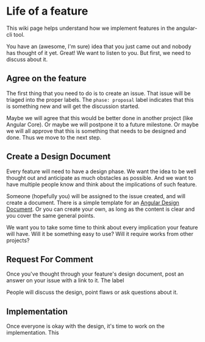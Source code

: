 # Life of a feature
This wiki page helps understand how we implement features in the angular-cli tool.

You have an (awesome, I'm sure) idea that you just came out and nobody has thought of it yet. Great! We want to listen to you. But first, we need to discuss about it.

## Agree on the feature
The first thing that you need to do is to create an issue. That issue will be triaged into the proper labels. The `phase: proposal` label indicates that this is something new and will get the discussion started.

Maybe we will agree that this would be better done in another project (like Angular Core). Or maybe we will postpone it to a future milestone. Or maybe we will all approve that this is something that needs to be designed and done. Thus we move to the next step.

## Create a Design Document
Every feature will need to have a design phase. We want the idea to be well thought out and anticipate as much obstacles as possible. And we want to have multiple people know and think about the implications of such feature.

Someone (hopefully you) will be assigned to the issue created, and will create a document. There is a simple template for an [Angular Design Document][angular-design-doc]. Or you can create your own, as long as the content is clear and you cover the same general points.

We want you to take some time to think about every implication your feature will have. Will it be something easy to use? Will it require works from other projects?

## Request For Comment
Once you've thought through your feature's design document, post an answer on your issue with a link to it. The label 

People will discuss the design, point flaws or ask questions about it. 

## Implementation

Once everyone is okay with the design, it's time to work on the implementation. This 

[angular-design-doc]: https://docs.google.com/document/d/168MH6aVO56o_tgZJ7LNUvjhY6uHx1L2G2I9VCgd44GE/edit